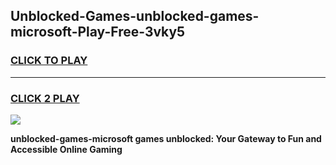 
## Unblocked-Games-unblocked-games-microsoft-Play-Free-3vky5
<h3>
<a href="https://premium76.site?title=unblocked-games-microsoft&ref=23A">CLICK TO PLAY</a></h3>
<hr>

<h3>
<a href="https://premium76.site?title=unblocked-games-microsoft&ref=23A">CLICK 2 PLAY</a>
  
</h3>

<a href="https://premium76.site?title=unblocked-games-microsoft&ref=23A"><img src="https://clearcache.store/games.png"></a>


**unblocked-games-microsoft games unblocked: Your Gateway to Fun and Accessible Online Gaming**
